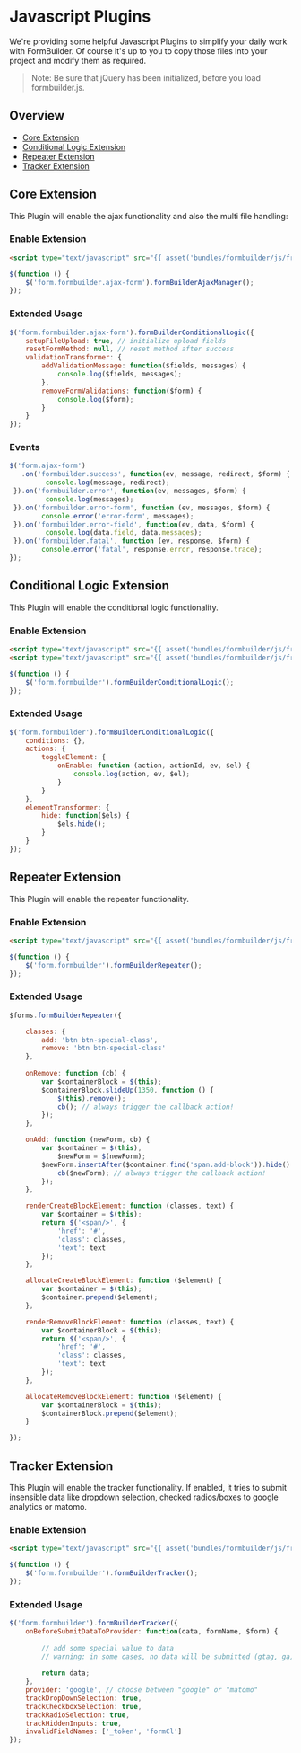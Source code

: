 # Javascript Plugins
We're providing some helpful Javascript Plugins to simplify your daily work with FormBuilder.
Of course it's up to you to copy those files into your project and modify them as required.

> Note: Be sure that jQuery has been initialized, before you load formbuilder.js.

## Overview
- [Core Extension](#core-extension)
- [Conditional Logic Extension](#conditional-logic-extension)
- [Repeater Extension](#repeater-extension)
- [Tracker Extension](#tracker-extension)

## Core Extension
This Plugin will enable the ajax functionality and also the multi file handling:

### Enable Extension

```html
<script type="text/javascript" src="{{ asset('bundles/formbuilder/js/frontend/plugins/jquery.fb.core.form-builder.js') }}"></script>
```

```javascript
$(function () {
    $('form.formbuilder.ajax-form').formBuilderAjaxManager();
});
```
### Extended Usage
```javascript
$('form.formbuilder.ajax-form').formBuilderConditionalLogic({
    setupFileUpload: true, // initialize upload fields
    resetFormMethod: null, // reset method after success
    validationTransformer: {
        addValidationMessage: function($fields, messages) {
            console.log($fields, messages);
        },
        removeFormValidations: function($form) {
            console.log($form);
        }
    }
});
```

### Events

```javascript
$('form.ajax-form')
   .on('formbuilder.success', function(ev, message, redirect, $form) {
         console.log(message, redirect);
 }).on('formbuilder.error', function(ev, messages, $form) {
         console.log(messages);
 }).on('formbuilder.error-form', function (ev, messages, $form) {
        console.error('error-form', messages);
 }).on('formbuilder.error-field', function(ev, data, $form) {
         console.log(data.field, data.messages);
 }).on('formbuilder.fatal', function (ev, response, $form) {
        console.error('fatal', response.error, response.trace);
});
```

## Conditional Logic Extension
This Plugin will enable the conditional logic functionality.

### Enable Extension

```html
<script type="text/javascript" src="{{ asset('bundles/formbuilder/js/frontend/plugins/jquery.fb.ext.conditional-logic.js') }}"></script>
<script type="text/javascript" src="{{ asset('bundles/formbuilder/js/frontend/vendor/dependsOn/dependsOn.min.js') }}"></script>
```

```javascript
$(function () {
    $('form.formbuilder').formBuilderConditionalLogic();
});
```

### Extended Usage
```javascript
$('form.formbuilder').formBuilderConditionalLogic({
    conditions: {},
    actions: {
        toggleElement: {
            onEnable: function (action, actionId, ev, $el) {
                console.log(action, ev, $el);
            }
        }
    },
    elementTransformer: {
        hide: function($els) {
            $els.hide();
        }
    }
});
```

## Repeater Extension
This Plugin will enable the repeater functionality.

### Enable Extension

```html
<script type="text/javascript" src="{{ asset('bundles/formbuilder/js/frontend/plugins/jquery.fb.ext.repeater.js') }}"></script>
```

```javascript
$(function () {
    $('form.formbuilder').formBuilderRepeater();
});
```

### Extended Usage
```javascript
$forms.formBuilderRepeater({

    classes: {
        add: 'btn btn-special-class',
        remove: 'btn btn-special-class'
    },
    
    onRemove: function (cb) {
        var $containerBlock = $(this);
        $containerBlock.slideUp(1350, function () {
            $(this).remove();
            cb(); // always trigger the callback action!
        });
    },

    onAdd: function (newForm, cb) {
        var $container = $(this),
            $newForm = $(newForm);
        $newForm.insertAfter($container.find('span.add-block')).hide().slideDown(1000, function () {
            cb($newForm); // always trigger the callback action!
        });
    },

    renderCreateBlockElement: function (classes, text) {
        var $container = $(this);
        return $('<span/>', {
            'href': '#',
            'class': classes,
            'text': text
        });
    },

    allocateCreateBlockElement: function ($element) {
        var $container = $(this);
        $container.prepend($element);
    },

    renderRemoveBlockElement: function (classes, text) {
        var $containerBlock = $(this);
        return $('<span/>', {
            'href': '#',
            'class': classes,
            'text': text
        });
    },

    allocateRemoveBlockElement: function ($element) {
        var $containerBlock = $(this);
        $containerBlock.prepend($element);
    }

});
```


## Tracker Extension
This Plugin will enable the tracker functionality. 
If enabled, it tries to submit insensible data like dropdown selection, checked radios/boxes to google analytics or matomo.

### Enable Extension

```html
<script type="text/javascript" src="{{ asset('bundles/formbuilder/js/frontend/plugins/jquery.fb.ext.tracker.js') }}"></script>
```

```javascript
$(function () {
    $('form.formbuilder').formBuilderTracker();
});
```

### Extended Usage
```javascript
$('form.formbuilder').formBuilderTracker({
    onBeforeSubmitDataToProvider: function(data, formName, $form) {
        
        // add some special value to data
        // warning: in some cases, no data will be submitted (gtag, ga)
        
        return data;
    },
    provider: 'google', // choose between "google" or "matomo"
    trackDropDownSelection: true,
    trackCheckboxSelection: true,
    trackRadioSelection: true,
    trackHiddenInputs: true,
    invalidFieldNames: ['_token', 'formCl']
});
```

